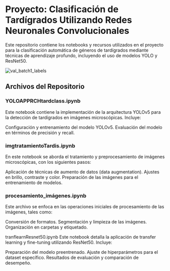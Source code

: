 # Proyecto: Clasificación de Tardígrados Utilizando Redes Neuronales Convolucionales
Este repositorio contiene los notebooks y recursos utilizados en el proyecto para la clasificación automática de géneros de tardígrados mediante técnicas de aprendizaje profundo, incluyendo el uso de modelos YOLO y ResNet50.

![val_batch1_labels](https://github.com/user-attachments/assets/2cd2fed8-d809-4daa-8501-4f499bdea47b)



## Archivos del Repositorio
### YOLOAPPRCHtardclass.ipynb
Este notebook contiene la implementación de la arquitectura YOLOv5 para la detección de tardígrados en imágenes microscópicas. Incluye:

Configuración y entrenamiento del modelo YOLOv5.
Evaluación del modelo en términos de precisión y recall.

### imgtratamientoTardis.ipynb
En este notebook se aborda el tratamiento y preprocesamiento de imágenes microscópicas, con los siguientes pasos:

Aplicación de técnicas de aumento de datos (data augmentation).
Ajustes en brillo, contraste y color.
Preparación de las imágenes para el entrenamiento de modelos.


### procesamiento_imágenes.ipynb
Este archivo se enfoca en las operaciones iniciales de procesamiento de las imágenes, tales como:

Conversión de formatos.
Segmentación y limpieza de las imágenes.
Organización en carpetas y etiquetado.


tranflearnResnet50.ipynb
Este notebook detalla la aplicación de transfer learning y fine-tuning utilizando ResNet50. Incluye:

Preparación del modelo preentrenado.
Ajuste de hiperparámetros para el dataset específico.
Resultados de evaluación y comparación de desempeño.
